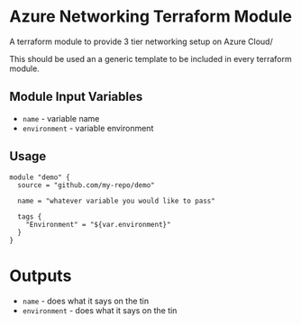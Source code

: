 Azure Networking Terraform Module
===========

A terraform module to provide 3 tier networking setup on Azure Cloud/

This should be used an a generic template to be included in every terraform module.

Module Input Variables
----------------------

- `name` - variable name
- `environment` - variable environment

Usage
-----

```hcl
module "demo" {
  source = "github.com/my-repo/demo"

  name = "whatever variable you would like to pass"

  tags {
    "Environment" = "${var.environment}"
  }
}
```


Outputs
=======

 - `name` - does what it says on the tin
 - `environment` - does what it says on the tin